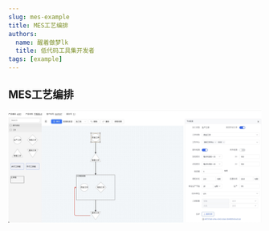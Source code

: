```yaml
---
slug: mes-example
title: MES工艺编排
authors:
  name: 醒着做梦lk
  title: 低代码工具集开发者
tags: [example]
---
```


## MES工艺编排
![](./imgs/mes-process.JPG)